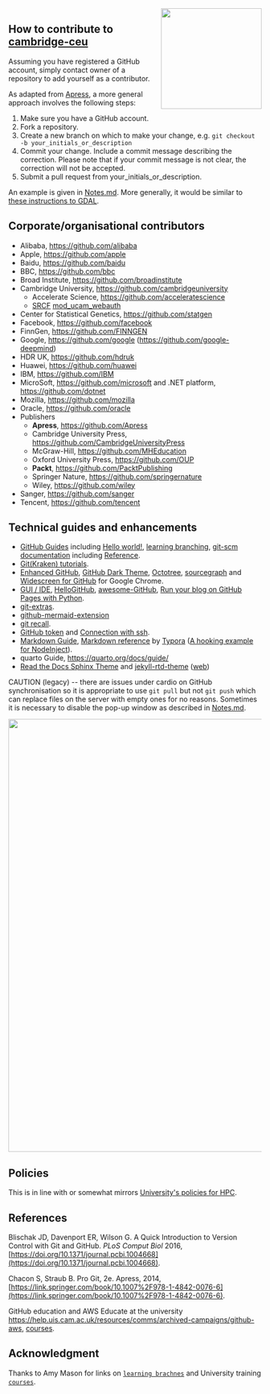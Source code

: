 <img src="https://cdn.freebiesupply.com/logos/large/2x/github-icon-logo-png-transparent.png" width="200" height="200" align="right">

## How to contribute to [cambridge-ceu](https://github.com/cambridge-ceu)

Assuming you have registered a GitHub account, simply contact owner of a repository to add yourself as a contributor.

As adapted from [Apress](https://github.com/apress), a more general approach involves the following steps:

1. Make sure you have a GitHub account.
2. Fork a repository.
3. Create a new branch on which to make your change, e.g. `git checkout -b your_initials_or_description`
4. Commit your change. Include a commit message describing the correction. Please note that if your commit message is not clear, the correction will not be accepted.
5. Submit a pull request from your_initials_or_description.

An example is given in [Notes.md](Notes.md). More generally, it would be similar to [these instructions to GDAL](https://github.com/OSGeo/gdal/blob/master/CONTRIBUTING.md).

## Corporate/organisational contributors

  * Alibaba, <https://github.com/alibaba>
  * Apple, <https://github.com/apple>
  * Baidu, <https://github.com/baidu>
  * BBC, <https://github.com/bbc>
  * Broad Institute, <https://github.com/broadinstitute>
  * Cambridge University, <https://github.com/cambridgeuniversity>
    - Accelerate Science, <https://github.com/acceleratescience>
    - [SRCF](https://github.com/SRCF/) [mod_ucam_webauth](https://docs.srcf.net/reference/web-hosting/raven-authentication/)
  * Center for Statistical Genetics, <https://github.com/statgen>
  * Facebook, <https://github.com/facebook>
  * FinnGen, <https://github.com/FINNGEN>
  * Google, <https://github.com/google> (<https://github.com/google-deepmind>)
  * HDR UK, <https://github.com/hdruk>
  * Huawei, <https://github.com/huawei>
  * IBM, <https://github.com/IBM>
  * MicroSoft, <https://github.com/microsoft> and .NET platform, <https://github.com/dotnet>
  * Mozilla, <https://github.com/mozilla>
  * Oracle, <https://github.com/oracle>
  * Publishers
    - **Apress**, <https://github.com/Apress>
    - Cambridge University Press, <https://github.com/CambridgeUniversityPress>
    - McGraw-Hill, <https://github.com/MHEducation>
    - Oxford University Press, <https://github.com/OUP>
    - **Packt**, <https://github.com/PacktPublishing>
    - Springer Nature, <https://github.com/springernature>
    - Wiley, <https://github.com/wiley>
  * Sanger, <https://github.com/sanger>
  * Tencent, <https://github.com/tencent>

## Technical guides and enhancements

   * [GitHub Guides](https://guides.github.com/) including [Hello world!](https://guides.github.com/activities/hello-world/), [learning branching](https://learngitbranching.js.org/), [git-scm documentation](https://git-scm.com/doc) including [Reference](https://git-scm.com/docs/).
   * [Git(Kraken) tutorials](https://www.gitkraken.com/learn/git/tutorials).
   * [Enhanced GitHub](https://github.com/softvar/enhanced-github), [GitHub Dark Theme](https://github.com/poychang/github-dark-theme), [Octotree](https://github.com/ovity/octotree), [sourcegraph](https://github.com/sourcegraph/sourcegraph) and [Widescreen for GitHub](https://github.com/sqren/github-widescreen) for Google Chrome.
   * [GUI / IDE](https://jinghuazhao.github.io/physalia/IDE/), [HelloGitHub](https://hellogithub.com/), [awesome-GitHub](https://github.com/Kikobeats/awesome-github), [Run your blog on GitHub Pages with Python](https://opensource.com/article/19/5/run-your-blog-github-pages-python).
   * [git-extras](https://github.com/tj/git-extras).
   * [github-mermaid-extension](https://github.com/BackMarket/github-mermaid-extension)
   * [git recall](https://github.com/Fakerr/git-recall.git).
   * [GitHub token](https://docs.github.com/en/github/authenticating-to-github/creating-a-personal-access-token) and [Connection with ssh](https://docs.github.com/en/github/authenticating-to-github/connecting-to-github-with-ssh).
   * [Markdown Guide](https://www.markdownguide.org/), [Markdown reference](https://support.typora.io/Markdown-Reference/) by [Typora](https://typora.io/) ([A hooking example for NodeInject](https://github.com/DiamondHunters/NodeInject_Hook_example)).
   * quarto Guide, <https://quarto.org/docs/guide/>
   * [Read the Docs Sphinx Theme](https://sphinx-rtd-theme.readthedocs.io/en/stable/) and [jekyll-rtd-theme](http://jekyllthemes.org/themes/jekyll-rtd-theme/) ([web](https://jekyll-rtd-theme.rundocs.io/))

CAUTION (legacy) -- there are issues under cardio on GitHub synchronisation so it is appropriate to use `git pull` but not `git push` which can replace files on the server with empty ones for no reasons. Sometimes it is necessary to disable the pop-up window as described in [Notes.md](Notes.md).

<a href="https://phdcomics.com/comics/archive.php?comicid=1531"><img src="http://www.phdcomics.com/comics/archive/phd101212s.gif" width="760" height="860" align="center"></a>

## Policies

This is in line with or somewhat mirrors [University's policies for HPC](https://docs.hpc.cam.ac.uk/hpc/user-guide/policies.html).

## References

Blischak JD, Davenport ER, Wilson G. A Quick Introduction to Version Control with Git and GitHub. *PLoS Comput Biol* 2016, [https://doi.org/10.1371/journal.pcbi.1004668](https://doi.org/10.1371/journal.pcbi.1004668).

Chacon S, Straub B. Pro Git, 2e. Apress, 2014, [https://link.springer.com/book/10.1007%2F978-1-4842-0076-6](https://link.springer.com/book/10.1007%2F978-1-4842-0076-6).

GitHub education and AWS Educate at the university <https://help.uis.cam.ac.uk/resources/comms/archived-campaigns/github-aws>, [courses](https://www.training.cam.ac.uk/event/4423832).

## Acknowledgment

Thanks to Amy Mason for links on [`learning brachnes`](https://learngitbranching.js.org/) and University training [`courses`](https://www.training.cam.ac.uk/event/4423832).
